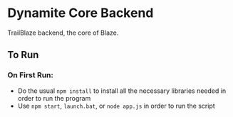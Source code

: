 # Dynamite Core Backend
TrailBlaze backend, the core of Blaze.


## To Run
### On First Run:
- Do the usual `npm install` to install all the necessary libraries needed in order to run the program
- Use `npm start`, `launch.bat`, or `node app.js` in order to run the script

